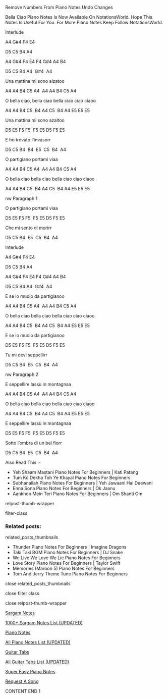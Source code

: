 
Remove Numbers From Piano Notes
Undo Changes

Bella Ciao Piano Notes Is Now Available On NotationsWorld. Hope This Notes Is Useful For You. For More Piano Notes Keep Follow NotationsWorld.

Interlude

A4 G#4 F4 E4

D5 C5 B4 A4

A4 G#4 F4 E4 F4 G#4 A4 B4

D5 C5 B4 A4  G#4  A4

Una mattina mi sono alzatoo

A4 A4 B4 C5 A4  A4 A4 B4 C5 A4

O bella ciao, bella ciao bella ciao ciao ciaoo

A4 A4 B4 C5  B4 A4 C5  B4 A4 E5 E5 E5

Una mattina mi sono azaltoo

D5 E5 F5 F5  F5 E5 D5 F5 E5

E ho trovato I’invasorr

D5 C5 B4  B4  E5  C5  B4  A4

O partigiano portami viaa

A4 A4 B4 C5 A4  A4 A4 B4 C5 A4

O bella ciao bella ciao bella ciao ciao ciaoo

A4 A4 B4 C5  B4 A4 C5  B4 A4 E5 E5 E5

nw Paragraph 1

O partigiano portami viaa

D5 E5 F5 F5  F5 E5 D5 F5 E5

Che mi sento di morirr

D5 C5 B4  E5  C5  B4  A4

Interlude

A4 G#4 F4 E4

D5 C5 B4 A4

A4 G#4 F4 E4 F4 G#4 A4 B4

D5 C5 B4 A4  G#4  A4

E se io muoio da partigianoo

A4 A4 B4 C5 A4  A4 A4 B4 C5 A4

O bella ciao bella ciao bella ciao ciao ciaoo

A4 A4 B4 C5  B4 A4 C5  B4 A4 E5 E5 E5

E se io muoio da partigianoo

D5 E5 F5 F5  F5 E5 D5 F5 E5

Tu mi devi seppellirr

D5 C5 B4  E5  C5  B4  A4

nw Paragraph 2

E seppellire lassù in montagnaa

A4 A4 B4 C5 A4  A4 A4 B4 C5 A4

O bella ciao bella ciao bella ciao ciao ciaoo

A4 A4 B4 C5  B4 A4 C5  B4 A4 E5 E5 E5

E seppellire lassù in montagnaa

D5 E5 F5 F5  F5 E5 D5 F5 E5

Sotto l’ombra di un bel fiorr

D5 C5 B4  E5  C5  B4  A4

Also Read This :-

* Yeh Shaam Mastani Piano Notes For Beginners | Kati Patang
* Tum Ko Dekha Toh Ye Khayal Piano Notes For Beginners
* Subhanallah Piano Notes For Beginners | Yeh Jawaani Hai Deewani
* Enna Sona Piano Notes For Beginners | Ok Jaanu
* Aankhon Mein Teri Piano Notes For Beginners | Om Shanti Om

relpost-thumb-wrapper

filter-class

### Related posts:

related_posts_thumbnails

* Thunder Piano Notes For Beginners | Imagine Dragons
* Taki Taki BGM Piano Notes For Beginners | DJ Snake
* We Live We Love We Lie Piano Notes For Beginners
* Love Story Piano Notes For Beginners | Taylor Swift
* Memories (Maroon 5) Piano Notes For Beginners
* Tom And Jerry Theme Tune Piano Notes For Beginners

close related_posts_thumbnails

close filter class

close relpost-thumb-wrapper

[Sargam Notes](https://www.notationsworld.com/sargam-notes.html)

[1000+ Sargam Notes List (UPDATED)](https://www.notationsworld.com/all-songs-list-sargam-notes.html)

[Piano Notes](https://www.notationsworld.com/piano-notes.html)

[All Piano Notes List (UPDATED)](https://www.notationsworld.com/all-songs-list-piano-notes.html)

[Guitar Tabs](https://www.notationsworld.com/guitar-tabs.html)

[All Guitar Tabs List (UPDATED)](https://www.notationsworld.com/all-songs-list-guitar-tabs.html)

[Super Easy Piano Notes](https://studywall.in/)

[Request A Song](https://www.notationsworld.com/request-a-song.html)

CONTENT END 1

